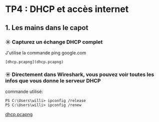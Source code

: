 # TP4 : DHCP et accès internet

## 1. Les mains dans le capot

### ☀️ Capturez un échange DHCP complet 
J'utilise la commande ping google.com
```
[dhcp.pcapng](dhcp.pcapng)
```

### ☀️ Directement dans Wireshark, vous pouvez voir toutes les infos que vous donne  le serveur DHCP

commande utilisé: 
```
PS C:\Users\willi> ipconfig /release
PS C:\Users\willi> ipconfig /renew
```` 
[dhcp.pcapng](Dora.pcapng)